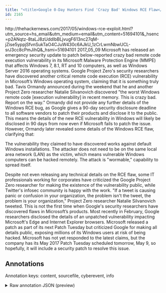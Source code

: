 ```yaml
---
title: "<title>Google 0-Day Hunters Find 'Crazy Bad' Windows RCE Flaw</title>"
id: 2165
---
```


<title>Google 0-Day Hunters Find 'Crazy Bad' Windows RCE Flaw</title>
<source> http://thehackernews.com/2017/05/windows-rce-exploit.html?utm_source=hs_email&utm_medium=email&utm_content=51694101&_hsenc=p2ANqtz-8taLJ8zUddIbBLjvugF613nc27qM-jZise5yppjSfvnSukTaO4CJuW430c6AJkU_1zCrLwmNbwUCL-srJ3cc8cPmJihQ&_hsmi=51694101 </source>
<date> 2017_05_09 </date>
<text>
Microsoft has released an emergency security update to patch below-reported crazy bad remote code execution vulnerability in its Microsoft Malware Protection Engine (MMPE) that affects Windows 7, 8.1, RT and 10 computers, as well as Windows Server 2016 operating systems.
Google Project Zero's security researchers have discovered another critical remote code execution (RCE) vulnerability in Microsoft’s Windows operating system, claiming that it is something truly bad.
Tavis Ormandy announced during the weekend that he and another Project Zero researcher Natalie Silvanovich discovered "the worst Windows remote code [execution vulnerability] in recent memory. This is crazy bad. Report on the way."
Ormandy did not provide any further details of the Windows RCE bug, as Google gives a 90-day security disclosure deadline to all software vendors to patch their products and disclose it to the public.
This means the details of the new RCE vulnerability in Windows will likely be disclosed in 90 days from now even if Microsoft fails to patch the issue.
However, Ormandy later revealed some details of the Windows RCE flaw, clarifying that:

The vulnerability they claimed to have discovered works against default Windows installations.
The attacker does not need to be on the same local area network (LAN) as the victim, which means vulnerable Windows computers can be hacked remotely.
The attack is "wormable," capability to spread itself.

Despite not even releasing any technical details on the RCE flaw, some IT professionals working for corporates have criticized the Google Project Zero researcher for making the existence of the vulnerability public, while Twitter's infosec community is happy with the work.
"If a tweet is causing panic or confusion in your organization, the problem isn't the tweet, the problem is your organization," Project Zero researcher Natalie Silvanovich tweeted.
This is not the first time when Google's security researchers have discovered flaws in Microsoft’s products. Most recently in February, Google researchers disclosed the details of an unpatched vulnerability impacting Microsoft's Edge and Internet Explorer browsers.
Microsoft released a patch as part of its next Patch Tuesday but criticized Google for making all details public, exposing millions of its Windows users at risk of being hacked.
Microsoft has not yet responded to the latest claims, but the company has its May 2017 Patch Tuesday scheduled tomorrow, May 9, so hopefully, it will include a security patch to resolve this issue.
</text>



## Annotations

Annotation keys: content, sourcefile, cyberevent, info

<details>
<summary>Raw annotation JSON (preview)</summary>

```json
{
  "content": "Microsoft has released an emergency security update to patch below-reported crazy bad\u00a0remote code execution vulnerability in its Microsoft Malware Protection Engine (MMPE) that affects Windows 7, 8.1, RT and 10 computers, as well as Windows Server 2016 operating systems. Google Project Zero's security researchers have discovered another critical remote code execution (RCE) vulnerability in Microsoft\u2019s Windows operating system, claiming that it is something truly bad. Tavis Ormandy announced during the weekend that he and another Project Zero researcher Natalie Silvanovich discovered \"the worst Windows remote code [execution vulnerability] in recent memory. This is crazy bad. Report on the way.\" Ormandy did not provide any further details of the Windows RCE bug, as Google gives a 90-day security disclosure deadline to all software vendors to patch their products and disclose it to the public. This means the details of the new RCE vulnerability in Windows will likely be disclosed in 90 days from now even if Microsoft fails to patch the issue. However, Ormandy later revealed some details of the Windows RCE flaw, clarifying that:  The vulnerability they claimed to have discovered works against default Windows installations. The attacker does not need to be on the same local area network (LAN) as the victim, which means vulnerable Windows computers can be hacked\u00a0remotely. The attack is \"wormable,\" capability to spread itself.  Despite not even releasing any technical details on the RCE flaw, some IT professionals working for corporates have criticized the Google Project Zero researcher for making the existence of the vulnerability public, while Twitter's infosec community is happy with the work. \"If a tweet is causing panic or confusion in your organization, the problem isn't the tweet, the problem is your organization,\" Project Zero researcher Natalie Silvanovich tweeted. This is not the first time when Google's security researchers have discovered flaws in Microsoft\u2019s products. Most recently in February, Google researchers disclosed the details of an unpatched vulnerability impacting Microsoft's Edge and Internet Explorer browsers. Microsoft released a patch as part of its next Patch Tuesday but criticized Google for making all details public, exposing millions of its Windows users at risk of being hacked. Microsoft has not yet responded to the latest claims, but the company has its May 2017 Patch Tuesday scheduled tomorrow, May 9, so hopefully, it will include\u00a0a security patch to resolve this issue.",
  "sourcefile": "2165.txt",
  "cyberevent": {
    "hopper": [
      {
        "index": 0,
        "relation": "Same",
        "events": [
          {
            "index": "E2",
            "type": "Vulnerability-related",
            "realis": "Actual",
            "nugget": {
              "startOffset": 10,
              "index": "T3",
              "endOffset": 22,
              "text": "has released"
            },
            "argument": [
              {
                "index": "T1",
                "text": "an emergency security update",
                "endOffset": 51,
                "role": {
                  "type": "Patch"
                },
                "startOffset": 23,
                "type": "Patch"
              },
              {
                "index": "T4",
                "external_reference": {
                  "dbpediaURI": "http://dbpedia.org/resource/Microsoft",
                  "wikidataid": "Q2283"
                },
                "endOffset": 9,
                "role": {
                  "type": "Releaser"
                },
                "text": "Microsoft",
                "startOffset": 0,
                "type": "Organization"
              }
            ],
            "subtype": "PatchVulnerability"
          },
          {
            "index": "E1",
            "type": "Vulnerability-related",
            "realis": "Actual",
            "
```
</details>
